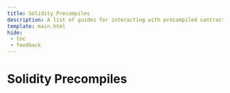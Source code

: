 ```yaml
---
title: Solidity Precompiles
description: A list of guides for interacting with precompiled contracts on Moonbeam, enabling you to interact with Substrate features using the Ethereum API.
template: main.html
hide: 
 - toc
 - feedback
---
```


<h1 class='subsection-title'>Solidity Precompiles</h1>
<div class='subsection-wrapper'></div>